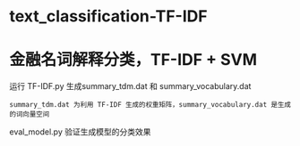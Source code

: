 # text_classification-TF-IDF
# 金融名词解释分类，TF-IDF + SVM

运行 TF-IDF.py 生成summary_tdm.dat 和 summary_vocabulary.dat

    summary_tdm.dat 为利用 TF-IDF 生成的权重矩阵，summary_vocabulary.dat 是生成的词向量空间
    
    
eval_model.py 验证生成模型的分类效果
